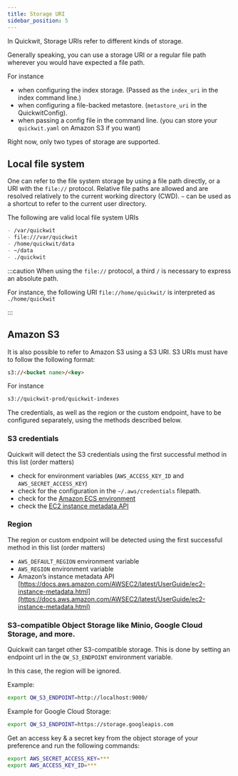 ```yaml
---
title: Storage URI
sidebar_position: 5
---
```


In Quickwit, Storage URIs refer to different kinds of storage.

Generally speaking, you can use a storage URI or a regular file path wherever you would have expected a file path.


For instance

- when configuring the index storage. (Passed as the `index_uri` in the index command line.)
- when configuring a file-backed metastore. (`metastore_uri` in the QuickwitConfig).
- when passing a config file in the command line. (you can store your `quickwit.yaml` on Amazon S3 if you want)

Right now, only two types of storage are supported.

## Local file system

One can refer to the file system storage by using a file path directly, or a URI with the `file://` protocol. Relative file paths are allowed and are resolved relatively to the current working directory (CWD). `~` can be used as a shortcut to refer to the current user directory.

The following are valid local file system URIs

```markdown
- /var/quickwit
- file:///var/quickwit
- /home/quickwit/data
- ~/data
- ./quickwit
```

:::caution
When using the `file://` protocol, a third `/` is necessary to express an absolute path.

For instance, the following URI `file://home/quickwit/` is interpreted as `./home/quickwit`

:::

## Amazon S3

It is also possible to refer to Amazon S3 using a S3 URI. S3 URIs must have to follow the following format:

```markdown
s3://<bucket name>/<key>
```

For instance

```markdown
s3://quickwit-prod/quickwit-indexes
```

The credentials, as well as the region or the custom endpoint, have to be configured separately, using the methods described below.

### S3 credentials

Quickwit will detect the S3 credentials using the first successful method in this list (order matters)

- check for environment variables (`AWS_ACCESS_KEY_ID` and `AWS_SECRET_ACCESS_KEY`)
- check for the configuration in the  `~/.aws/credentials` filepath.
- check for the [Amazon ECS environment](https://docs.aws.amazon.com/AmazonECS/latest/developerguide/task-iam-roles.html)
- check the [EC2 instance metadata API](https://docs.aws.amazon.com/AWSEC2/latest/UserGuide/instancedata-data-retrieval.html)

### Region

The region or custom endpoint will be detected using the first successful method in this list (order matters)
- `AWS_DEFAULT_REGION` environment variable
- `AWS_REGION` environment variable
- Amazon’s instance metadata API [https://docs.aws.amazon.com/AWSEC2/latest/UserGuide/ec2-instance-metadata.html](https://docs.aws.amazon.com/AWSEC2/latest/UserGuide/ec2-instance-metadata.html)

### S3-compatible Object Storage like Minio, Google Cloud Storage, and more.


Quickwit can target other S3-compatible storage.
This is done by setting an endpoint url in the `QW_S3_ENDPOINT` environment variable.

In this case, the region will be ignored.

Example: 
```bash
export QW_S3_ENDPOINT=http://localhost:9000/
```
Example for Google Cloud Storage:
```bash
export QW_S3_ENDPOINT=https://storage.googleapis.com
```

Get an access key & a secret key from the object storage of your preference and run the following commands:
```bash
export AWS_SECRET_ACCESS_KEY=***
export AWS_ACCESS_KEY_ID=***
```
